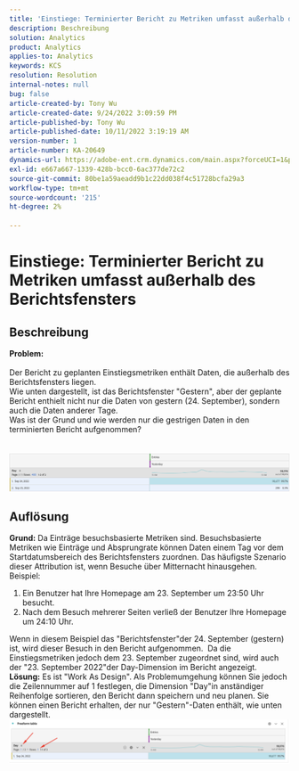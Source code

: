 ```yaml
---
title: 'Einstiege: Terminierter Bericht zu Metriken umfasst außerhalb des Berichtsfensters'
description: Beschreibung
solution: Analytics
product: Analytics
applies-to: Analytics
keywords: KCS
resolution: Resolution
internal-notes: null
bug: false
article-created-by: Tony Wu
article-created-date: 9/24/2022 3:09:59 PM
article-published-by: Tony Wu
article-published-date: 10/11/2022 3:19:19 AM
version-number: 1
article-number: KA-20649
dynamics-url: https://adobe-ent.crm.dynamics.com/main.aspx?forceUCI=1&pagetype=entityrecord&etn=knowledgearticle&id=0d31ceec-1a3c-ed11-9db1-0022480869de
exl-id: e667a667-1339-428b-bcc0-6ac377de72c2
source-git-commit: 80be1a59aeadd9b1c22dd038f4c51728bcfa29a3
workflow-type: tm+mt
source-wordcount: '215'
ht-degree: 2%

---
```


# Einstiege: Terminierter Bericht zu Metriken umfasst außerhalb des Berichtsfensters

## Beschreibung

<b>Problem:
<br> </b>
<br>Der Bericht zu geplanten Einstiegsmetriken enthält Daten, die außerhalb des Berichtsfensters liegen.
<br>Wie unten dargestellt, ist das Berichtsfenster &quot;Gestern&quot;, aber der geplante Bericht enthielt nicht nur die Daten von gestern (24. September), sondern auch die Daten anderer Tage.
<br>Was ist der Grund und wie werden nur die gestrigen Daten in den terminierten Bericht aufgenommen?
<br> 
<br> 
<br>![](assets/___22f102a4-1b3c-ed11-9db1-0022480869de___.png)

## Auflösung


<b>Grund:</b>
Da Einträge besuchsbasierte Metriken sind.
Besuchsbasierte Metriken wie Einträge und Absprungrate können Daten einem Tag vor dem Startdatumsbereich des Berichtsfensters zuordnen. Das häufigste Szenario dieser Attribution ist, wenn Besuche über Mitternacht hinausgehen. Beispiel:

1. Ein Benutzer hat Ihre Homepage am 23. September um 23:50 Uhr besucht.
2. Nach dem Besuch mehrerer Seiten verließ der Benutzer Ihre Homepage um 24:10 Uhr.


Wenn in diesem Beispiel das &quot;Berichtsfenster&quot;der 24. September (gestern) ist, wird dieser Besuch in den Bericht aufgenommen. 
Da die Einstiegsmetriken jedoch dem 23. September zugeordnet sind, wird auch der &quot;23. September 2022&quot;der Day-Dimension im Bericht angezeigt.
 
<b>Lösung:</b>
Es ist &quot;Work As Design&quot;. Als Problemumgehung können Sie jedoch die Zeilennummer auf 1 festlegen, die Dimension &quot;Day&quot;in anständiger Reihenfolge sortieren, den Bericht dann speichern und neu planen. Sie können einen Bericht erhalten, der nur &quot;Gestern&quot;-Daten enthält, wie unten dargestellt.
 
![](assets/0905936a-1b3c-ed11-9db1-0022480869de.png)
